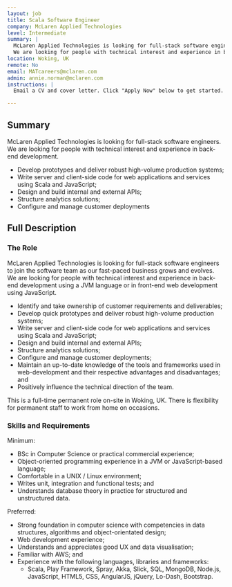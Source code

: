 ```yaml
---
layout: job
title: Scala Software Engineer
company: McLaren Applied Technologies
level: Intermediate
summary: |
  McLaren Applied Technologies is looking for full-stack software engineers.
  We are looking for people with technical interest and experience in back-end development.
location: Woking, UK
remote: No
email: MATcareers@mclaren.com
admin: annie.norman@mclaren.com
instructions: |
  Email a CV and cover letter. Click "Apply Now" below to get started.

---
```


<!-- break -->

## Summary

McLaren Applied Technologies is looking for full-stack software engineers. We are looking for people with technical interest and experience in back-end development.

- Develop prototypes and deliver robust high-volume production systems;
- Write server and client-side code for web applications and services using Scala and JavaScript;
- Design and build internal and external APIs;
- Structure analytics solutions;
- Configure and manage customer deployments

## Full Description

### The Role

McLaren Applied Technologies is looking for full-stack software engineers to join the software team as our fast-paced business grows and evolves. We are looking for people with technical interest and experience in back-end development using a JVM language or in front-end web development using JavaScript.

- Identify and take ownership of customer requirements and deliverables;
- Develop quick prototypes and deliver robust high-volume production systems;
- Write server and client-side code for web applications and services using Scala and JavaScript;
- Design and build internal and external APIs;
- Structure analytics solutions;
- Configure and manage customer deployments;
- Maintain an up-to-date knowledge of the tools and frameworks used in web-development and their respective advantages and disadvantages; and
- Positively influence the technical direction of the team.

This is a full-time permanent role on-site in Woking, UK.
There is flexibility for permanent staff to work from home on occasions.

### Skills and Requirements

Minimum:

- BSc in Computer Science or practical commercial experience;
- Object-oriented programming experience in a JVM or JavaScript-based language;
- Comfortable in a UNIX / Linux environment;
- Writes unit, integration and functional tests; and
- Understands database theory in practice for structured and unstructured data.

Preferred:

- Strong foundation in computer science with competencies in data structures,  algorithms and object-orientated design;
- Web development experience;
- Understands and appreciates good UX and data visualisation;
- Familiar with AWS; and
- Experience with the following languages, libraries and frameworks:
  - Scala, Play Framework, Spray, Akka, Slick, SQL, MongoDB, Node.js, JavaScript, HTML5, CSS, AngularJS, jQuery, Lo-Dash, Bootstrap.